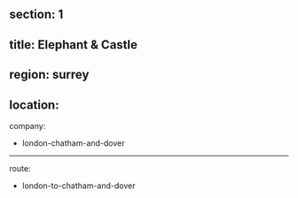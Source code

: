 section: 1
----
title: Elephant & Castle
----
region: surrey
----
location: 
----
company:
- london-chatham-and-dover
----
route:
- london-to-chatham-and-dover
